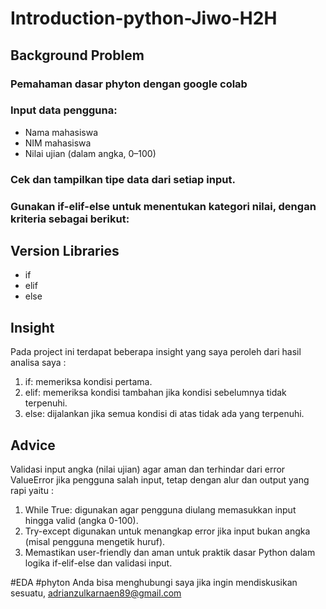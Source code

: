# Introduction-python-Jiwo-H2H
## Background Problem
### Pemahaman dasar phyton dengan google colab
### Input data pengguna:
- Nama mahasiswa
- NIM mahasiswa
- Nilai ujian (dalam angka, 0–100)
### Cek dan tampilkan tipe data dari setiap input.
### Gunakan if-elif-else untuk menentukan kategori nilai, dengan kriteria sebagai berikut:

## Version Libraries
- if
- elif
- else

## Insight
Pada project ini terdapat beberapa insight yang saya peroleh dari hasil analisa saya :
1. if: memeriksa kondisi pertama.
2. elif: memeriksa kondisi tambahan jika kondisi sebelumnya tidak terpenuhi.
3. else: dijalankan jika semua kondisi di atas tidak ada yang terpenuhi.

## Advice
Validasi input angka (nilai ujian) agar aman dan terhindar dari error ValueError jika pengguna salah input, tetap dengan alur dan output yang rapi yaitu :
1. While True: digunakan agar pengguna diulang memasukkan input hingga valid (angka 0-100).
2. Try-except digunakan untuk menangkap error jika input bukan angka (misal pengguna mengetik huruf).
3. Memastikan user-friendly dan aman untuk praktik dasar Python dalam logika if-elif-else dan validasi input.

#EDA #phyton
Anda bisa menghubungi saya jika ingin mendiskusikan sesuatu, adrianzulkarnaen89@gmail.com
  
